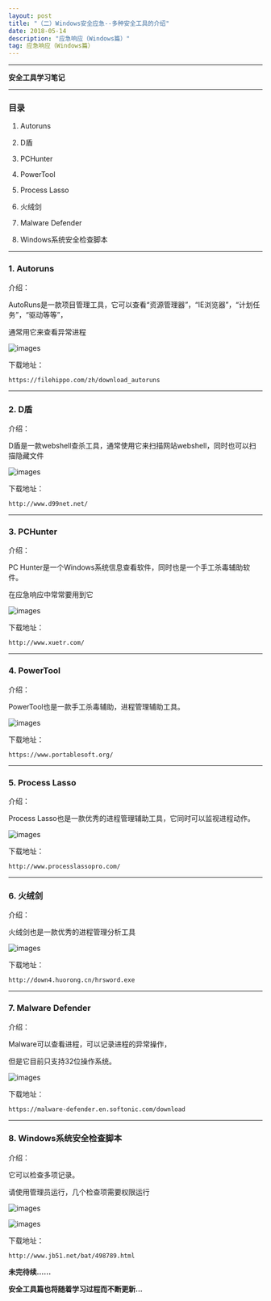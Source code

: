 ```yaml
---
layout: post
title: "（二）Windows安全应急--多种安全工具的介绍"
date: 2018-05-14
description: "应急响应（Windows篇）"
tag: 应急响应（Windows篇）
---
```

---

**安全工具学习笔记**

---

### 目录
1. Autoruns<br/>

2. D盾<br/>

3. PCHunter<br/>

4. PowerTool<br/>

5. Process Lasso<br/>

6. 火绒剑<br/>

7. Malware Defender<br/>

8. Windows系统安全检查脚本<br/>


---

### 1. Autoruns

介绍：<br>

AutoRuns是一款项目管理工具，它可以查看“资源管理器”，“IE浏览器”，“计划任务”，“驱动等等”，<br/>

通常用它来查看异常进程<br/>

![images](/images/2018-05-14/autorun.png)

下载地址：
```
https://filehippo.com/zh/download_autoruns
```

---


### 2. D盾

介绍：<br>

D盾是一款webshell查杀工具，通常使用它来扫描网站webshell，同时也可以扫描隐藏文件<br/>

![images](/images/2018-05-14/d.png)

下载地址：
```
http://www.d99net.net/
```

---

### 3. PCHunter

介绍：<br>

PC Hunter是一个Windows系统信息查看软件，同时也是一个手工杀毒辅助软件。<br/>

在应急响应中常常要用到它<br/>

![images](/images/2018-05-14/ph.png)

下载地址：
```
http://www.xuetr.com/
```

---

### 4. PowerTool

介绍：<br>

PowerTool也是一款手工杀毒辅助，进程管理辅助工具。<br/>

![images](/images/2018-05-14/powertool.png)

下载地址：
```
https://www.portablesoft.org/
```

---

### 5. Process Lasso

介绍：<br>

Process Lasso也是一款优秀的进程管理辅助工具，它同时可以监视进程动作。<br/>

![images](/images/2018-05-14/process.png)

下载地址：
```
http://www.processlassopro.com/
```

---

### 6. 火绒剑

介绍：<br>

火绒剑也是一款优秀的进程管理分析工具<br/>

![images](/images/2018-05-14/huorong.png)

下载地址：
```
http://down4.huorong.cn/hrsword.exe
```

---

### 7. Malware Defender

介绍：<br>

Malware可以查看进程，可以记录进程的异常操作，<br/>

但是它目前只支持32位操作系统。<br/>

![images](/images/2018-05-14/malware.png)

下载地址：
```
https://malware-defender.en.softonic.com/download
```

---

### 8. Windows系统安全检查脚本

介绍：<br>

它可以检查多项记录。<br/>

请使用管理员运行，几个检查项需要权限运行

![images](/images/2018-05-14/bat.png)

![images](/images/2018-05-14/bat2.png)

下载地址：
```
http://www.jb51.net/bat/498789.html
```

**未完待续......**

**安全工具篇也将随着学习过程而不断更新...**
